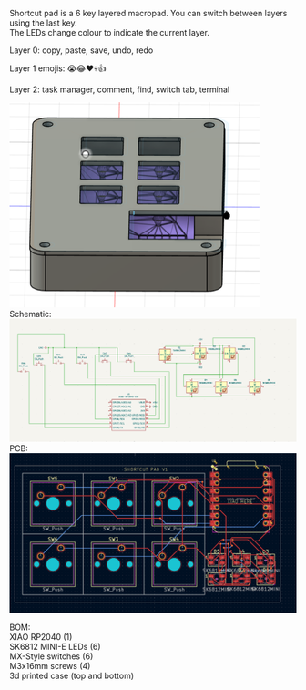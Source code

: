 Shortcut pad is a 6 key layered macropad. You can switch between layers using the last key.  
The LEDs change colour to indicate the current layer.

Layer 0: copy, paste, save, undo, redo

Layer 1 emojis: 😭😂❤️💀👍

Layer 2: task manager, comment, find, switch tab, terminal


![alt text](image.png)  
Schematic:  
![alt text](image-1.png)  
PCB:  
![alt text](image-2.png)  

BOM:  
XIAO RP2040 (1)  
SK6812 MINI-E LEDs (6)  
MX-Style switches (6)  
M3x16mm screws (4)  
3d printed case (top and bottom)  